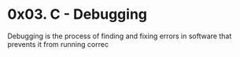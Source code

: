 # 0x03. C - Debugging
Debugging is the process of finding and fixing errors in software that prevents it from running correc
